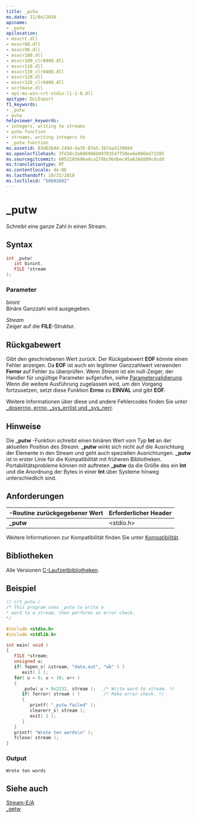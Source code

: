 ```yaml
---
title: _putw
ms.date: 11/04/2016
apiname:
- _putw
apilocation:
- msvcrt.dll
- msvcr80.dll
- msvcr90.dll
- msvcr100.dll
- msvcr100_clr0400.dll
- msvcr110.dll
- msvcr110_clr0400.dll
- msvcr120.dll
- msvcr120_clr0400.dll
- ucrtbase.dll
- api-ms-win-crt-stdio-l1-1-0.dll
apitype: DLLExport
f1_keywords:
- _putw
- putw
helpviewer_keywords:
- integers, writing to streams
- putw function
- streams, writing integers to
- _putw function
ms.assetid: 83d63644-249d-4a39-87e5-3b7aa313968d
ms.openlocfilehash: 3fd18c2a8869d6b09703547f50ee6e096bd72395
ms.sourcegitcommit: 6052185696adca270bc9bdbec45a626dd89cdcdd
ms.translationtype: MT
ms.contentlocale: de-DE
ms.lasthandoff: 10/31/2018
ms.locfileid: "50602682"
---
```

# <a name="putw"></a>_putw

Schreibt eine ganze Zahl in einen Stream.

## <a name="syntax"></a>Syntax

```C
int _putw(
   int binint,
   FILE *stream
);
```

### <a name="parameters"></a>Parameter

*binint*<br/>
Binäre Ganzzahl wird ausgegeben.

*Stream*<br/>
Zeiger auf die **FILE**-Struktur.

## <a name="return-value"></a>Rückgabewert

Gibt den geschriebenen Wert zurück. Der Rückgabewert **EOF** könnte einen Fehler anzeigen. Da **EOF** ist auch ein legitimer Ganzzahlwert verwenden **Ferror** auf Fehler zu überprüfen. Wenn *Stream* ist ein null-Zeiger, der Handler für ungültige Parameter aufgerufen, siehe [Parametervalidierung](../../c-runtime-library/parameter-validation.md). Wenn die weitere Ausführung zugelassen wird, um den Vorgang fortzusetzen, setzt diese Funktion **Errno** zu **EINVAL** und gibt **EOF**.

Weitere Informationen über diese und andere Fehlercodes finden Sie unter [_doserrno, errno, _sys_errlist und _sys_nerr](../../c-runtime-library/errno-doserrno-sys-errlist-and-sys-nerr.md).

## <a name="remarks"></a>Hinweise

Die **_putw** -Funktion schreibt einen binären Wert vom Typ **Int** an der aktuellen Position des *Stream.* **_putw** wirkt sich nicht auf die Ausrichtung der Elemente in den Stream und geht auch speziellen Ausrichtungen. **_putw** ist in erster Linie für die Kompatibilität mit früheren Bibliotheken. Portabilitätsprobleme können mit auftreten **_putw** da die Größe des ein **Int** und die Anordnung der Bytes in einer **Int** über Systeme hinweg unterschiedlich sind.

## <a name="requirements"></a>Anforderungen

|-Routine zurückgegebener Wert|Erforderlicher Header|
|-------------|---------------------|
|**_putw**|\<stdio.h>|

Weitere Informationen zur Kompatibilität finden Sie unter [Kompatibilität](../../c-runtime-library/compatibility.md).

## <a name="libraries"></a>Bibliotheken

Alle Versionen [C-Laufzeitbibliotheken](../../c-runtime-library/crt-library-features.md).

## <a name="example"></a>Beispiel

```C
// crt_putw.c
/* This program uses _putw to write a
* word to a stream, then performs an error check.
*/

#include <stdio.h>
#include <stdlib.h>

int main( void )
{
   FILE *stream;
   unsigned u;
   if( fopen_s( &stream, "data.out", "wb" ) )
      exit( 1 );
   for( u = 0; u < 10; u++ )
   {
      _putw( u + 0x2132, stream );   /* Write word to stream. */
      if( ferror( stream ) )         /* Make error check. */
      {
         printf( "_putw failed" );
         clearerr_s( stream );
         exit( 1 );
      }
   }
   printf( "Wrote ten words\n" );
   fclose( stream );
}
```

### <a name="output"></a>Output

```Output
Wrote ten words
```

## <a name="see-also"></a>Siehe auch

[Stream-E/A](../../c-runtime-library/stream-i-o.md)<br/>
[_getw](getw.md)<br/>

